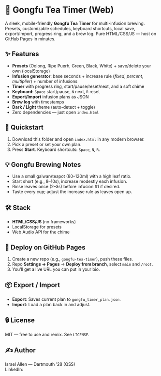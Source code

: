# 🍵 Gongfu Tea Timer (Web)

A sleek, mobile-friendly **Gongfu Tea Timer** for multi-infusion brewing. Presets, customizable schedules, keyboard shortcuts, local save, export/import, progress ring, and a brew log. Pure HTML/CSS/JS — host on GitHub Pages in minutes.

## ✨ Features
- **Presets** (Oolong, Ripe Puerh, Green, Black, White) + save/delete your own (localStorage)
- **Infusion generator**: base seconds + increase rule (*fixed*, *percent*, *multiplier*) + number of infusions
- **Timer** with progress ring, start/pause/reset/next, and a soft chime
- **Keyboard**: `Space` start/pause, `N` next, `R` reset
- **Export/Import** infusion plans as JSON
- **Brew log** with timestamps
- **Dark / Light** theme (auto-detect + toggle)
- Zero dependencies — just open `index.html`

## 🏁 Quickstart
1. Download this folder and open `index.html` in any modern browser.
2. Pick a preset or set your own plan.
3. Press **Start**. Keyboard shortcuts: `Space`, `N`, `R`.

## 💡 Gongfu Brewing Notes
- Use a small gaiwan/teapot (80–120ml) with a high leaf ratio.
- Start short (e.g., 8–10s), increase modestly each infusion.
- Rinse leaves once (2–3s) before infusion #1 if desired.
- Taste every cup; adjust the increase rule as leaves open up.

## 🛠️ Stack
- **HTML/CSS/JS** (no frameworks)
- LocalStorage for presets
- Web Audio API for the chime

## 🚀 Deploy on GitHub Pages
1. Create a new repo (e.g., `gongfu-tea-timer`), push these files.
2. Repo **Settings → Pages** → **Deploy from branch**, select `main` and `/root`.
3. You’ll get a live URL you can put in your bio.

## 📦 Export / Import
- **Export**: Saves current plan to `gongfu_timer_plan.json`.
- **Import**: Load a plan back in and adjust.

## 🔒 License
MIT — free to use and remix. See `LICENSE`.

## ✍️ Author
Israel Allen — Dartmouth ’28 (QSS)  
LinkedIn: <your link here>

